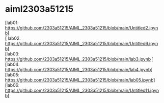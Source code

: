 # aiml2303a51215   
[lab01: https://github.com/2303a51215/AIML_2303a51215/blob/main/Untitled2.ipynb]        
[ lab02: https://github.com/2303a51215/AIML_2303a51215/blob/main/Untitled6.ipynb]          
[lab03: https://github.com/2303a51215/AIML_2303a51215/blob/main/lab3.ipynb ]      
[lab04: https://github.com/2303a51215/AIML_2303a51215/blob/main/lab4.ipynb]                           
[lab05: https://github.com/2303a51215/AIML_2303a51215/blob/main/lab05.ipynb]       
[lab06: https://github.com/2303a51215/AIML_2303a51215/blob/main/Untitled11.ipynb]

